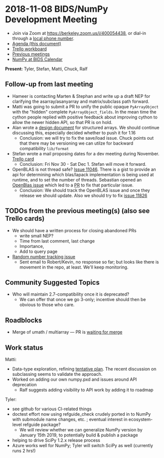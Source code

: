 # 2018-11-08 BIDS/NumPy Development Meeting

- Join via Zoom at https://berkeley.zoom.us/j/400054438, or dial-in through a [local phone number](https://zoom.us/u/adQDmEc1wI).
- [Agenda (this document)](https://hackmd.io/TTurMvviSkarcxf8vURq-Q?both)
- [Trello workboard](https://trello.com/b/Azg4fYZH/numpy-at-bids)
- [Previous meetings](https://github.com/BIDS-numpy/docs/tree/master/status_meetings)
- [NumPy at BIDS Calendar](https://calendar.google.com/calendar?cid=YmVya2VsZXkuZWR1X2lla2dwaWdtMjMyamJobGRzZmIyYzJqODFjQGdyb3VwLmNhbGVuZGFyLmdvb2dsZS5jb20)

**Present:** Tyler, Stefan, Matti, Chuck, Ralf

## Follow-up from last meeting

- Hameer is contacting Marten & Stephan and write up a draft NEP for clarifying the asarray/asanyarray and matrix/subclass path forward.
- Matti was going to submit a PR to unify the public opaque `PyArrayObject` with the "hidden" complete `PyArrayObject_fields`. In the mean time the cython people replied with positive feedback about improving cython to allow the newer hidden API, so that PR is on hold.
- Alan wrote a [design document](https://gist.github.com/ahaldane/6cd44886efb449f9c8d5ea012747323b) for structured arrays. We should continue discussing this, especially decided whether to push it for 1.16
  - Conclusion: we will try to fix the save/load issue. Chuck points out that there may be versioning we can utilze for backward compatibility `lib/format`
- Stefan wrote a mail proposing dates for a dev meeting during November. [Trello card]((https://trello.com/c/u3l4Py52))
  - Conclusion: Fri Nov 30 - Sat Dec 1. Stefan will move it forward.
- OpenBLAS is not thread safe? [Issue 11046](https://github.com/numpy/numpy/issues/11046). There is a gist to provide an api for determining which blas/lapack implementation is being used at runtime, and to set the number of threads. Sebastian opened an [OpenBlas issue](https://github.com/xianyi/OpenBLAS/issues/1844) which led to a [PR](https://github.com/xianyi/OpenBLAS/pull/1852) to fix that particular issue.
  - Conclusion: We should track the OpenBLAS issue and once they release we should update. Also we should try to fix [issue 11826](https://github.com/numpy/numpy/issues/11826)

## TODOs from the previous meeting(s) (also see Trello cards)

- We should have a written process for closing abandoned PRs
  - write small NEP?
  - Time from last comment, last change
  - Importance,
  - Add to query page
- [Random number tracking issue](https://github.com/numpy/numpy/issues/11587)
    - Sent email to Robert/Kevin, no response so far; but looks like there is movement in the repo, at least.  We'll keep monitoring.

## Community Suggested Topics

- Who will maintain 2.7-compatibility once it is deprecated?
    - We can offer that once we go 3-only; incentive should then be obvious to those who care.

## Roadblocks

- Merge of umath / multiarray — PR is [waiting for merge](https://github.com/numpy/numpy/pull/11916)

## Work status

Matti:

- Data-type exploration, refining [tentative plan](https://hackmd.io/cVdS9UyBRayZF-tIW1lC0g?both). The recent discussion on subclassing seems to validate the approach.
- Worked on adding our own numpy.pxd and issues around API deprecation
    - Ralf suggests adding visibility to API work by adding it to roadmap

Tyler:
- see github for various CI-related things
- doctest effort now using refguide_check crudely ported in to NumPy with submodule name changes, etc. ; eventual interest in ecosystem-level refguide package?
    - We will review whether we can generalize NumPy version by January 15th 2019, to potentially build & publish a package
- helping to drive SciPy 1.2.x release process
- Azure works well for NumPy; Tyler will switch SciPy as well (currently runs 2 hrs!)
